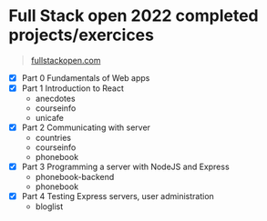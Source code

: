 # Full Stack open 2022 completed projects/exercices
> [fullstackopen.com](https://fullstackopen.com/en/)

- [x] Part 0 Fundamentals of Web apps 
- [x] Part 1 Introduction to React 
    - anecdotes
    - courseinfo
    - unicafe
- [x] Part 2 Communicating with server 
    - countries
    - courseinfo
    - phonebook
- [x] Part 3 Programming a server with NodeJS and Express
    - phonebook-backend
    - phonebook
- [x] Part 4 Testing Express servers, user administration
    - bloglist 
